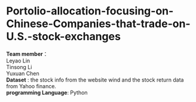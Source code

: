 # Portolio-allocation-focusing-on-Chinese-Companies-that-trade-on-U.S.-stock-exchanges
**Team member**：   
Leyao Lin      
Tinsong Li      
Yuxuan Chen            
**Dataset** :
the stock info from the website wind and the stock return data from Yahoo finance.                 
**programming Language**: Python               

